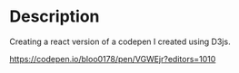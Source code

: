 # Description 

Creating a react version of a codepen I created using D3js. 

https://codepen.io/bloo0178/pen/VGWEjr?editors=1010

